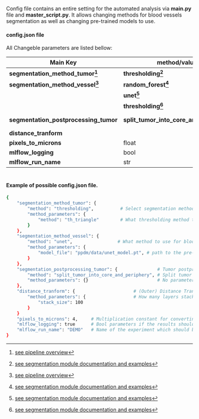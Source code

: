 Config file contains an entire setting for the automated analysis via **main.py** file and **master_script.py**. It allows changing methods for blood vessels segmentation as well as changing pre-trained models to use.


#### config.json file
All Changeble parameters are listed bellow:

| Main Key                      | method/value | method_parameters                              |   |   |
|-------------------------------|-------------------|----------------------------------------|---|---|
| **segmentation_method_tumor[^1]** | **thresholding[^2]**  | **method**: [th_triangle,th_yen,th_otsu]   |   |   |
| **segmentation_method_vessel[^1]** | **random_forest[^2]** | **model_file**: relative path              |   |   |
|                               | **unet[^2]**          | **model_file**: relative path              |   |   |
|                               | **thresholding[^2]**  | **method**: [th_triangle,th_yen,th_otsu]   |   |   |
| **segmentation_postprocessing_tumor** | **split_tumor_into_core_and_periphery** | **periphery_as_ratio_of_max_distance**:<0; 1>               |   |   |
| **distance_tranform** |  | **stack_size**: int              |   |   |
| **pixels_to_microns** | float  |               |   |   |
| **mlflow_logging** | bool  |               |   |   |
| **mlflow_run_name** | str  |               |   |   |

[^1]: [see pipeline overview](methodology_overview.md)
[^2]: [see segmentation module documentation and examples](Modules/segmentation.md)


# 

#### Example of possible config.json file.

```bash
{
    "segmentation_method_tumor": {  
        "method": "thresholding",          # Select segmentation method for tumor channel (here "thresholding")
        "method_parameters": {
            "method": "th_triangle"        # What thresholding method to use: yen, triangle, otsu...
        }
    },
    "segmentation_method_vessel": {  
        "method": "unet",                 # What method to use for blood vessels segmentation
        "method_parameters": {
            "model_file": "ppdm/data/unet_model.pt", # path to the pre-trained model
        }
    },
    "segmentation_postprocessing_tumor": {               # Tumor postprocesing - splitting the brains to core and periphery
        "method": "split_tumor_into_core_and_periphery", # Split tumor to the core and periphery
        "method_parameters": {}                          # No parameter necessary for this method - defaults to 0.2 (20 percent core, 80 periphery)
    },
    "distance_tranform": {                      # (Outer) Distance Transform for the blood vessels distance
        "method_parameters": {                  # How many layers stacked together inside DT aggregation
            "stack_size": 100
        }
    }
    "pixels_to_microns": 4,     # Multiplication constant for converting pixels to micrones
    "mlflow_logging": true      # Bool parameters if the results should be saved to mlflow.
    "mlflow_run_name": "DEMO"   # Name of the experiment which should be used for the logging
}

```

